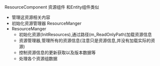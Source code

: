 ResourceComponent 资源组件
和Entity组件类似
- 管理这资源相关内容
- 初始化资源管理器 ResourceManger
- ResourceManger
	- 初始化资源(InitResources),通过路径(m_ReadOnlyPath)加载资源信息
	- 资源管理器,管理所有的资源信息(注意只是资源信息,并没有加载实际的资源)
	- 控制资源信息的更新获取以及版本数据等
	- 处理各个资源组数据